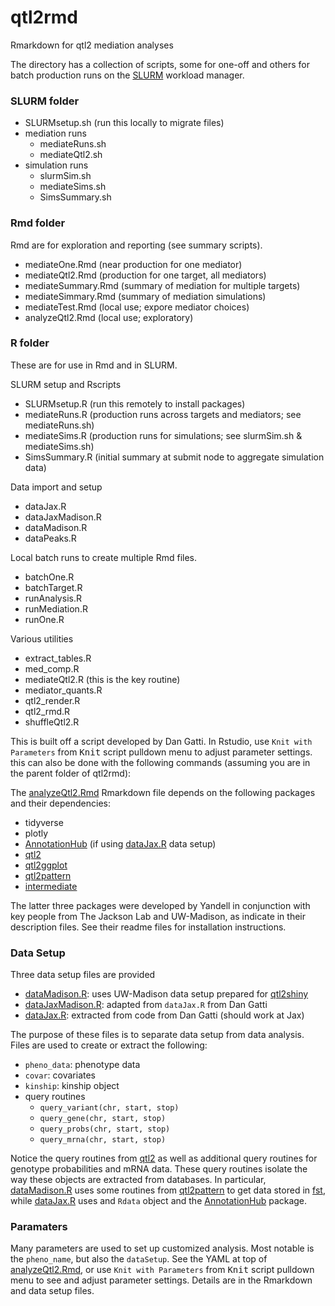 # qtl2rmd
Rmarkdown for qtl2 mediation analyses

The directory has a collection of scripts, some for one-off and others for batch production runs on the [SLURM](https://slurm.schedmd.com/) workload manager.

### SLURM folder

- SLURMsetup.sh (run this locally to migrate files)
- mediation runs
    + mediateRuns.sh
    + mediateQtl2.sh
- simulation runs
    + slurmSim.sh
    + mediateSims.sh
    + SimsSummary.sh

### Rmd folder

Rmd are for exploration and reporting (see summary scripts).

- mediateOne.Rmd (near production for one mediator)
- mediateQtl2.Rmd (production for one target, all mediators)
- mediateSummary.Rmd (summary of mediation for multiple targets)
- mediateSimmary.Rmd (summary of mediation simulations)
- mediateTest.Rmd (local use; expore mediator choices)
- analyzeQtl2.Rmd (local use; exploratory)

### R folder

These are for use in Rmd and in SLURM.

SLURM setup and Rscripts

- SLURMsetup.R (run this remotely to install packages)
- mediateRuns.R (production runs across targets and mediators; see mediateRuns.sh)
- mediateSims.R (production runs for simulations; see slurmSim.sh & mediateSims.sh)
- SimsSummary.R (initial summary at submit node to aggregate simulation data)

Data import and setup

- dataJax.R
- dataJaxMadison.R
- dataMadison.R
- dataPeaks.R

Local batch runs to create multiple Rmd files.

- batchOne.R
- batchTarget.R
- runAnalysis.R
- runMediation.R
- runOne.R

Various utilities

- extract_tables.R
- med_comp.R
- mediateQtl2.R (this is the key routine)
- mediator_quants.R
- qtl2_render.R
- qtl2_rmd.R
- shuffleQtl2.R

This is built off a script developed by Dan Gatti. In Rstudio, use `Knit with Parameters` from <kbd>Knit</kbd> script pulldown menu to adjust parameter settings. this can also be done with the following commands (assuming you are in the parent folder of qtl2rmd):

The [analyzeQtl2.Rmd](analyzeQtl2.Rmd) Rmarkdown file depends on the following packages and their dependencies:

- tidyverse
- plotly
- [AnnotationHub](https://bioconductor.org/packages/release/bioc/html/AnnotationHub.html) (if using [dataJax.R](dataJax.R) data setup)
- [qtl2](https://github.com/rqtl/qtl2)
- [qtl2ggplot](https://github.com/byandell/qtl2ggplot)
- [qtl2pattern](https://github.com/byandell/qtl2pattern)
- [intermediate](https://github.com/byandell/intermediate)

The latter three packages were developed by Yandell in conjunction with key people from The Jackson Lab and UW-Madison, as indicate in their description files. See their readme files for installation instructions.

### Data Setup

Three data setup files are provided

- [dataMadison.R](dataMadison.R): uses UW-Madison data setup prepared for [qtl2shiny](http://www.stat.wisc.edu/~yandell/software/qtl2shiny)
- [dataJaxMadison.R](dataJaxMadison.R): adapted from `dataJax.R` from Dan Gatti
- [dataJax.R](dataJax.R): extracted from code from Dan Gatti (should work at Jax)

The purpose of these files is to separate data setup from data analysis. Files are used to create or extract the following:

- `pheno_data`: phenotype data
- `covar`: covariates
- `kinship`: kinship object
- query routines
    + `query_variant(chr, start, stop)`
    + `query_gene(chr, start, stop)`
    + `query_probs(chr, start, stop)`
    + `query_mrna(chr, start, stop)`

Notice the query routines from [qtl2](https://github.com/rqtl/qtl2) as well as additional query routines for genotype probabilities and mRNA data. These query routines isolate the way these objects are extracted from databases. In particular, [dataMadison.R](dataMadison.R) uses some routines from [qtl2pattern](https://github.com/byandell/qtl2pattern) to get data stored in [fst](http://www.fstpackage.org/), while [dataJax.R](dataJax.R) uses and `Rdata` object and the [AnnotationHub](https://bioconductor.org/packages/release/bioc/html/AnnotationHub.html) package.

### Paramaters

Many parameters are used to set up customized analysis. Most notable is the `pheno_name`, but also the `dataSetup`. See the YAML at top of [analyzeQtl2.Rmd](analyzeQtl2.Rmd), or use `Knit with Parameters` from <kbd>Knit</kbd> script pulldown menu to see and adjust parameter settings. Details are in the Rmarkdown and data setup files. 

